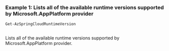 ### Example 1: Lists all of the available runtime versions supported by Microsoft.AppPlatform provider
```powershell
Get-AzSpringCloudRuntimeVersion
```

```output
```

Lists all of the available runtime versions supported by Microsoft.AppPlatform provider.

